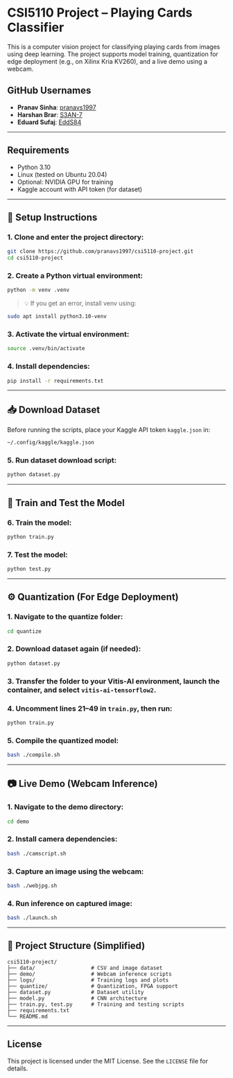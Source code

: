 ﻿# CSI5110 Project – Playing Cards Classifier

This is a computer vision project for classifying playing cards from images using deep learning. The project supports model training, quantization for edge deployment (e.g., on Xilinx Kria KV260), and a live demo using a webcam.

## GitHub Usernames

- **Pranav Sinha**: [pranavs1997](https://github.com/pranavs1997)  
- **Harshan Brar**: [S3AN-7](https://github.com/S3AN-7)  
- **Eduard Sufaj**: [EddS84](https://github.com/EddS84)

---

## Requirements

- Python 3.10  
- Linux (tested on Ubuntu 20.04)  
- Optional: NVIDIA GPU for training  
- Kaggle account with API token (for dataset)

---

## 🔧 Setup Instructions

### 1. Clone and enter the project directory:
```bash
git clone https://github.com/pranavs1997/csi5110-project.git
cd csi5110-project
```

### 2. Create a Python virtual environment:
```bash
python -m venv .venv
```

> 💡 If you get an error, install venv using:
```bash
sudo apt install python3.10-venv
```

### 3. Activate the virtual environment:
```bash
source .venv/bin/activate
```

### 4. Install dependencies:
```bash
pip install -r requirements.txt
```

---

## 📥 Download Dataset

Before running the scripts, place your Kaggle API token `kaggle.json` in:

```bash
~/.config/kaggle/kaggle.json
```

### 5. Run dataset download script:
```bash
python dataset.py
```

---

## 🧠 Train and Test the Model

### 6. Train the model:
```bash
python train.py
```

### 7. Test the model:
```bash
python test.py
```

---

## ⚙️ Quantization (For Edge Deployment)

### 1. Navigate to the quantize folder:
```bash
cd quantize
```

### 2. Download dataset again (if needed):
```bash
python dataset.py
```

### 3. Transfer the folder to your Vitis-AI environment, launch the container, and select `vitis-ai-tensorflow2`.

### 4. Uncomment lines 21–49 in `train.py`, then run:
```bash
python train.py
```

### 5. Compile the quantized model:
```bash
bash ./compile.sh
```

---

## 📷 Live Demo (Webcam Inference)

### 1. Navigate to the demo directory:
```bash
cd demo
```

### 2. Install camera dependencies:
```bash
bash ./camscript.sh
```

### 3. Capture an image using the webcam:
```bash
bash ./webjpg.sh
```

### 4. Run inference on captured image:
```bash
bash ./launch.sh
```

---

## 📁 Project Structure (Simplified)
```
csi5110-project/
├── data/                  # CSV and image dataset
├── demo/                  # Webcam inference scripts
├── logs/                  # Training logs and plots
├── quantize/              # Quantization, FPGA support
├── dataset.py             # Dataset utility
├── model.py               # CNN architecture
├── train.py, test.py      # Training and testing scripts
├── requirements.txt
└── README.md
```
---
## License
This project is licensed under the MIT License. See the `LICENSE` file for details.

